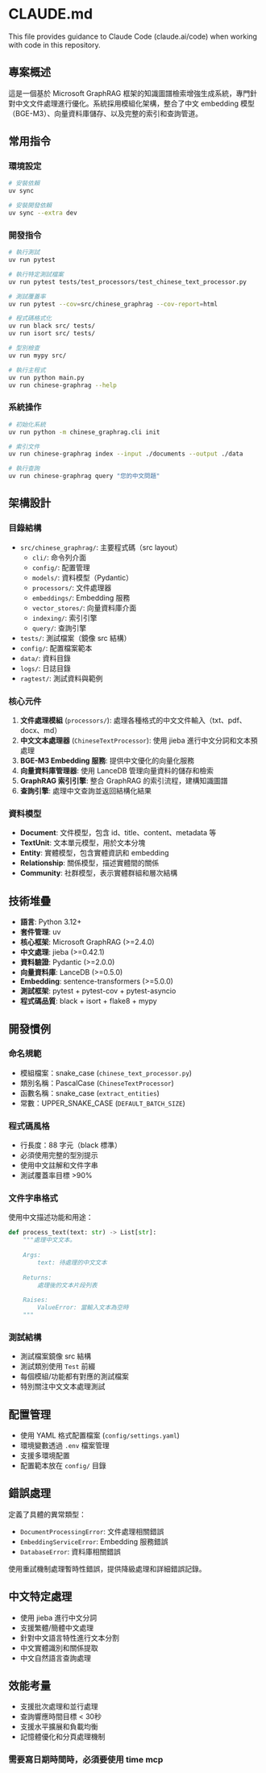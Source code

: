 # CLAUDE.md

This file provides guidance to Claude Code (claude.ai/code) when working with code in this repository.

## 專案概述

這是一個基於 Microsoft GraphRAG 框架的知識圖譜檢索增強生成系統，專門針對中文文件處理進行優化。系統採用模組化架構，整合了中文 embedding 模型（BGE-M3）、向量資料庫儲存、以及完整的索引和查詢管道。

## 常用指令

### 環境設定

```bash
# 安裝依賴
uv sync

# 安裝開發依賴
uv sync --extra dev
```

### 開發指令

```bash
# 執行測試
uv run pytest

# 執行特定測試檔案
uv run pytest tests/test_processors/test_chinese_text_processor.py

# 測試覆蓋率
uv run pytest --cov=src/chinese_graphrag --cov-report=html

# 程式碼格式化
uv run black src/ tests/
uv run isort src/ tests/

# 型別檢查
uv run mypy src/

# 執行主程式
uv run python main.py
uv run chinese-graphrag --help
```

### 系統操作

```bash
# 初始化系統
uv run python -m chinese_graphrag.cli init

# 索引文件
uv run chinese-graphrag index --input ./documents --output ./data

# 執行查詢
uv run chinese-graphrag query "您的中文問題"
```

## 架構設計

### 目錄結構

- `src/chinese_graphrag/`: 主要程式碼（src layout）
  - `cli/`: 命令列介面
  - `config/`: 配置管理
  - `models/`: 資料模型（Pydantic）
  - `processors/`: 文件處理器
  - `embeddings/`: Embedding 服務
  - `vector_stores/`: 向量資料庫介面
  - `indexing/`: 索引引擎
  - `query/`: 查詢引擎
- `tests/`: 測試檔案（鏡像 src 結構）
- `config/`: 配置檔案範本
- `data/`: 資料目錄
- `logs/`: 日誌目錄
- `ragtest/`: 測試資料與範例

### 核心元件

1. **文件處理模組** (`processors/`): 處理各種格式的中文文件輸入（txt、pdf、docx、md）
2. **中文文本處理器** (`ChineseTextProcessor`): 使用 jieba 進行中文分詞和文本預處理
3. **BGE-M3 Embedding 服務**: 提供中文優化的向量化服務
4. **向量資料庫管理器**: 使用 LanceDB 管理向量資料的儲存和檢索
5. **GraphRAG 索引引擎**: 整合 GraphRAG 的索引流程，建構知識圖譜
6. **查詢引擎**: 處理中文查詢並返回結構化結果

### 資料模型

- **Document**: 文件模型，包含 id、title、content、metadata 等
- **TextUnit**: 文本單元模型，用於文本分塊
- **Entity**: 實體模型，包含實體資訊和 embedding
- **Relationship**: 關係模型，描述實體間的關係
- **Community**: 社群模型，表示實體群組和層次結構

## 技術堆疊

- **語言**: Python 3.12+
- **套件管理**: uv
- **核心框架**: Microsoft GraphRAG (>=2.4.0)
- **中文處理**: jieba (>=0.42.1)
- **資料驗證**: Pydantic (>=2.0.0)
- **向量資料庫**: LanceDB (>=0.5.0)
- **Embedding**: sentence-transformers (>=5.0.0)
- **測試框架**: pytest + pytest-cov + pytest-asyncio
- **程式碼品質**: black + isort + flake8 + mypy

## 開發慣例

### 命名規範

- 模組檔案：snake_case (`chinese_text_processor.py`)
- 類別名稱：PascalCase (`ChineseTextProcessor`)
- 函數名稱：snake_case (`extract_entities`)
- 常數：UPPER_SNAKE_CASE (`DEFAULT_BATCH_SIZE`)

### 程式碼風格

- 行長度：88 字元（black 標準）
- 必須使用完整的型別提示
- 使用中文註解和文件字串
- 測試覆蓋率目標 >90%

### 文件字串格式

使用中文描述功能和用途：

```python
def process_text(text: str) -> List[str]:
    """處理中文文本。
    
    Args:
        text: 待處理的中文文本
        
    Returns:
        處理後的文本片段列表
        
    Raises:
        ValueError: 當輸入文本為空時
    """
```

### 測試結構

- 測試檔案鏡像 src 結構
- 測試類別使用 `Test` 前綴
- 每個模組/功能都有對應的測試檔案
- 特別關注中文文本處理測試

## 配置管理

- 使用 YAML 格式配置檔案 (`config/settings.yaml`)
- 環境變數透過 `.env` 檔案管理
- 支援多環境配置
- 配置範本放在 `config/` 目錄

## 錯誤處理

定義了具體的異常類型：

- `DocumentProcessingError`: 文件處理相關錯誤
- `EmbeddingServiceError`: Embedding 服務錯誤
- `DatabaseError`: 資料庫相關錯誤

使用重試機制處理暫時性錯誤，提供降級處理和詳細錯誤記錄。

## 中文特定處理

- 使用 jieba 進行中文分詞
- 支援繁體/簡體中文處理
- 針對中文語言特性進行文本分割
- 中文實體識別和關係提取
- 中文自然語言查詢處理

## 效能考量

- 支援批次處理和並行處理
- 查詢響應時間目標 < 30秒
- 支援水平擴展和負載均衡
- 記憶體優化和分頁處理機制

### 需要寫日期時間時，必須要使用 time mcp
